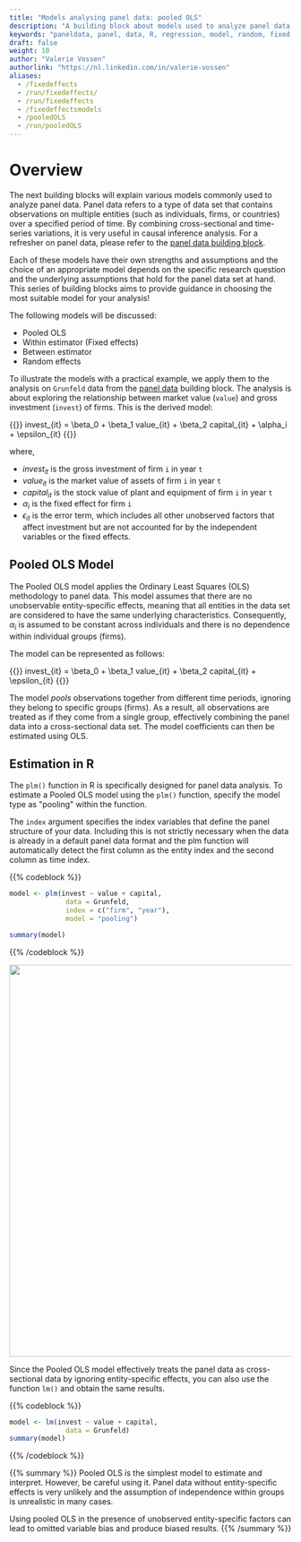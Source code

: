 ```yaml
---
title: "Models analysing panel data: pooled OLS"
description: "A building block about models used to analyze panel data, starting with pooled OLS"
keywords: "paneldata, panel, data, R, regression, model, random, fixed, pooled, OLS, within, between"
draft: false
weight: 10
author: "Valerie Vossen"
authorlink: "https://nl.linkedin.com/in/valerie-vossen"
aliases:
  - /fixedeffects
  - /run/fixedeffects/
  - /run/fixedeffects
  - /fixedeffectsmodels
  - /pooledOLS
  - /run/pooledOLS
---
```


# Overview

The next building blocks will explain various models commonly used to analyze panel data. Panel data refers to a type of data set that contains observations on multiple entities (such as individuals, firms, or countries) over a specified period of time. By combining cross-sectional and time-series variations, it is very useful in causal inference analysis. For a refresher on panel data, please refer to the [panel data building block]().

Each of these models have their own strengths and assumptions and the choice of an appropriate model depends on the specific research question and the underlying assumptions that hold for the panel data set at hand. This series of building blocks aims to provide guidance in choosing the most suitable model for your analysis!

The following models will be discussed: 
- Pooled OLS
- Within estimator (Fixed effects)
- Between estimator
- Random effects

To illustrate the models with a practical example, we apply them to the analysis on `Grunfeld` data from the [panel data]() building block.  The analysis is about exploring the relationship between market value (`value`) and gross investment (`invest`) of firms. This is the derived model:

{{<katex>}}
invest_{it} = \beta_0 + \beta_1 value_{it} + \beta_2 capital_{it} + \alpha_i + \epsilon_{it}
{{</katex>}}

where,
- $invest_{it}$ is the gross investment of firm `i` in year `t`
- $value_{it}$ is the market value of assets of firm `i` in year `t`
- $capital_{it}$ is the stock value of plant and equipment of firm `i` in year `t`
- $\alpha_i$ is the fixed effect for firm `i`
- $\epsilon_{it}$ is the error term, which includes all other unobserved factors that affect investment but are not accounted for by the independent variables or the fixed effects.

## Pooled OLS Model

The Pooled OLS model applies the Ordinary Least Squares (OLS) methodology to panel data. This model assumes that there are no unobservable entity-specific effects, meaning that all entities in the data set are considered to have the same underlying characteristics. Consequently, $\alpha_i$ is assumed to be constant across individuals and there is no dependence within individual groups (firms). 

The model can be represented as follows:

{{<katex>}}
invest_{it} = \beta_0 + \beta_1 value_{it} + \beta_2 capital_{it} + \epsilon_{it}
{{</katex>}}

The model *pools* observations together from different time periods, ignoring they belong to specific groups (firms). As a result, all observations are treated as if they come from a single group, effectively combining the panel data into a cross-sectional data set. The model coefficients can then be estimated using OLS. 

## Estimation in R
The `plm()` function in R is specifically designed for panel data analysis. To estimate a Pooled OLS model using the `plm()` function, specify the model type as "pooling" within the function. 

The `index` argument specifies the index variables that define the panel structure of your data. Including this is not strictly necessary when the data is already in a default panel data format and the plm function will automatically detect the first column as the entity index and the second column as time index. 

{{% codeblock %}}
```R
model <- plm(invest ~ value + capital, 
              data = Grunfeld, 
              index = c("firm", "year"), 
              model = "pooling")

summary(model)
```
{{% /codeblock %}}

<p align = "center">
<img src = "../images/summarypooledols.png" width="700">
</p>

Since the Pooled OLS model effectively treats the panel data as cross-sectional data by ignoring entity-specific effects, you can also use the function `lm()` and obtain the same results.

{{% codeblock %}}
```R
model <- lm(invest ~ value + capital, 
              data = Grunfeld)
summary(model)
```
{{% /codeblock %}}

{{% summary %}}
Pooled OLS is the simplest model to estimate and interpret. However, be careful using it. Panel data without entity-specific effects is very unlikely and the assumption of independence within groups is unrealistic in many cases. 

Using pooled OLS in the presence of unobserved entity-specific factors can lead to omitted variable bias and produce biased results. 
{{% /summary %}}